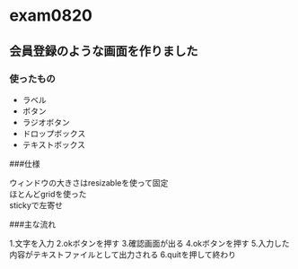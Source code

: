# exam0820

## 会員登録のような画面を作りました

### 使ったもの

* ラベル
* ボタン
* ラジオボタン
* ドロップボックス
* テキストボックス

###仕様

ウィンドウの大きさはresizableを使って固定   
ほとんどgridを使った    
stickyで左寄せ    

###主な流れ

1.文字を入力
2.okボタンを押す
3.確認画面が出る
4.okボタンを押す
5.入力した内容がテキストファイルとして出力される
6.quitを押して終わり
